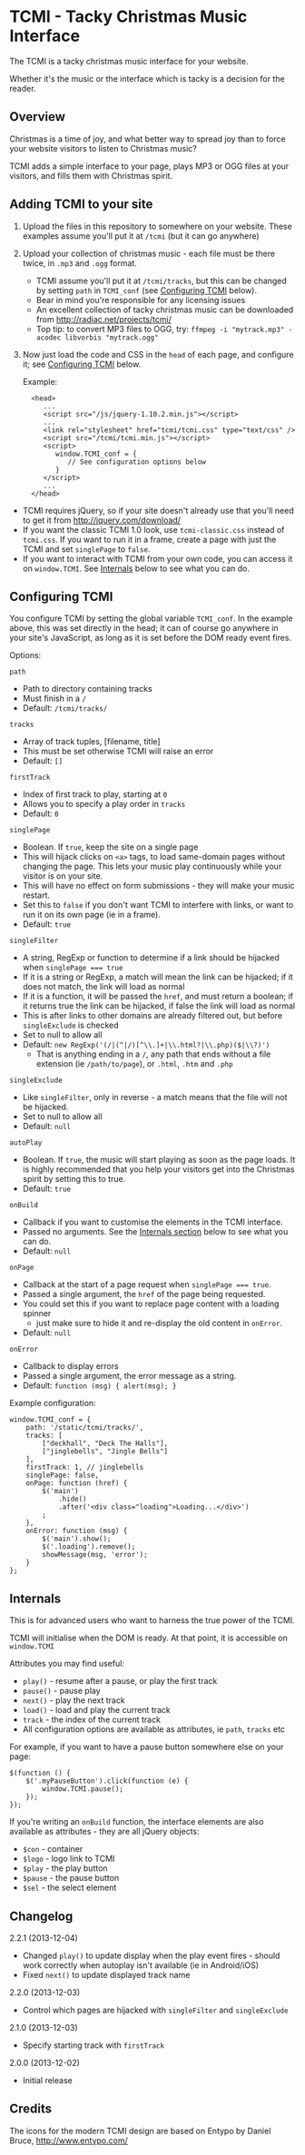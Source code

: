 TCMI - Tacky Christmas Music Interface
======================================

The TCMI is a tacky christmas music interface for your website.

Whether it's the music or the interface which is tacky is a decision for the
reader.


Overview
--------

Christmas is a time of joy, and what better way to spread joy than to force
your website visitors to listen to Christmas music?

TCMI adds a simple interface to your page, plays MP3 or OGG files at your
visitors, and fills them with Christmas spirit.



Adding TCMI to your site
------------------------

1. Upload the files in this repository to somewhere on your website. These
   examples assume you'll put it at `/tcmi` (but it can go anywhere)

2. Upload your collection of christmas music - each file must be there twice,
   in `.mp3` and `.ogg` format.
   * TCMI assume you'll put it at `/tcmi/tracks`, but this can be changed by
     setting `path` in `TCMI_conf` (see [Configuring TCMI](#configuring-tcmi)
     below).
   * Bear in mind you're responsible for any licensing issues
   * An excellent collection of tacky christmas music can be downloaded from
     http://radiac.net/projects/tcmi/
   * Top tip: to convert MP3 files to OGG, try:
     ``ffmpeg -i "mytrack.mp3" -acodec libvorbis "mytrack.ogg"``

3. Now just load the code and CSS in the `head` of each page, and configure it;
   see [Configuring TCMI](#configuring-tcmi) below.

   Example:

         <head>
            ...
            <script src="/js/jquery-1.10.2.min.js"></script>
            ...
            <link rel="stylesheet" href="tcmi/tcmi.css" type="text/css" />
            <script src="/tcmi/tcmi.min.js"></script>
            <script>
               window.TCMI_conf = {
                  // See configuration options below
               }
            </script>
            ...
         </head>


* TCMI requires jQuery, so if your site doesn't already use that you'll need
  to get it from http://jquery.com/download/
* If you want the classic TCMI 1.0 look, use `tcmi-classic.css` instead of
  `tcmi.css`. If you want to run it in a frame, create a page with just the
  TCMI and set `singlePage` to `false`.
* If you want to interact with TCMI from your own code, you can access it on
  `window.TCMI`. See [Internals](#internals) below to see what you
  can do.


Configuring TCMI
----------------

You configure TCMI by setting the global variable `TCMI_conf`. In the example
above, this was set directly in the head; it can of course go anywhere in your
site's JavaScript, as long as it is set before the DOM ready event fires.

Options:

`path`

* Path to directory containing tracks
* Must finish in a `/`
* Default: `/tcmi/tracks/`


`tracks`

* Array of track tuples, [filename, title]
* This must be set otherwise TCMI will raise an error
* Default: `[]`


`firstTrack`

* Index of first track to play, starting at `0`
* Allows you to specify a play order in `tracks`
* Default: `0`


`singlePage`

* Boolean. If `true`, keep the site on a single page
* This will hijack clicks on `<a>` tags, to load same-domain pages without
  changing the page. This lets your music play continuously while your visitor
  is on your site.
* This will have no effect on form submissions - they will make your music
  restart.
* Set this to `false` if you don't want TCMI to interfere with links, or want
  to run it on its own page (ie in a frame).
* Default: `true`


`singleFilter`

* A string, RegExp or function to determine if a link should be hijacked when
  `singlePage === true`
* If it is a string or RegExp, a match will mean the link can be hijacked; if
  it does not match, the link will load as normal
* If it is a function, it will be passed the `href`, and must return a boolean;
  if it returns true the link can be hijacked, if false the link will load as
  normal
* This is after links to other domains are already filtered out, but before
  `singleExclude` is checked
* Set to null to allow all
* Default: `new RegExp('(/|(^|/)[^\\.]+|\\.html?|\\.php)($|\\?)')`
  * That is anything ending in a `/`, any path that ends without a file
    extension (ie `/path/to/page`), or `.html`, `.htm` and `.php`


`singleExclude`

* Like `singleFilter`, only in reverse - a match means that the file will not
  be hijacked.
* Set to null to allow all
* Default: `null`


`autoPlay`

* Boolean. If `true`, the music will start playing as soon as the page loads.
  It is highly recommended that you help your visitors get into the Christmas
  spirit by setting this to true.
* Default: `true`


`onBuild`

* Callback if you want to customise the elements in the TCMI interface.
* Passed no arguments. See the [Internals section](#internals) below to see
  what you can do.
* Default: `null`


`onPage`

* Callback at the start of a page request when `singlePage === true`.
* Passed a single argument, the `href` of the page being requested.
* You could set this if you want to replace page content with a loading spinner
  - just make sure to hide it and re-display the old content in `onError`.
* Default: `null`


`onError`

* Callback to display errors
* Passed a single argument, the error message as a string.
* Default: `function (msg) { alert(msg); }`


Example configuration:

    window.TCMI_conf = {
        path: '/static/tcmi/tracks/',
        tracks: [
            ["deckhall", "Deck The Halls"],
            ["jinglebells", "Jingle Bells"]
        ],
        firstTrack: 1, // jinglebells
        singlePage: false,
        onPage: function (href) {
            $('main')
                .hide()
                .after('<div class="loading">Loading...</div>')
            ;
        },
        onError: function (msg) {
            $('main').show();
            $('.loading').remove();
            showMessage(msg, 'error');
        }
    };


Internals
---------

This is for advanced users who want to harness the true power of the TCMI.

TCMI will initialise when the DOM is ready. At that point, it is accessible
on ``window.TCMI``

Attributes you may find useful:
* `play()` - resume after a pause, or play the first track
* `pause()` - pause play
* `next()` - play the next track
* `load()` - load and play the current track
* `track` - the index of the current track
* All configuration options are available as attributes, ie `path`, `tracks` etc

For example, if you want to have a pause button somewhere else on your page:

    $(function () {
        $('.myPauseButton').click(function (e) {
            window.TCMI.pause();
        });
    });

If you're writing an `onBuild` function, the interface elements are also
available as attributes - they are all jQuery objects:
* `$con` - container
* `$logo` - logo link to TCMI
* `$play` - the play button
* `$pause` - the pause button
* `$sel` - the select element





Changelog
---------

2.2.1 (2013-12-04)
* Changed `play()` to update display when the play event fires - should work
  correctly when autoplay isn't available (ie in Android/iOS)
* Fixed `next()` to update displayed track name

2.2.0 (2013-12-03)
* Control which pages are hijacked with `singleFilter` and `singleExclude`

2.1.0 (2013-12-03)
* Specify starting track with `firstTrack`

2.0.0 (2013-12-02)
* Initial release


Credits
-------

The icons for the modern TCMI design are based on Entypo by Daniel Bruce,
http://www.entypo.com/
